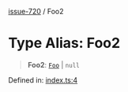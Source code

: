 [issue-720](../README.md) / Foo2

# Type Alias: Foo2

> **Foo2**: [`Foo`](Foo.md) \| `null`

Defined in: [index.ts:4](https://github.com/typedoc2md/typedoc-plugin-markdown-scratchpad/blob/48b5b9ad70e31a4945755ce259ea933839e4cb5c/issues/720/src/index.ts#L4)
